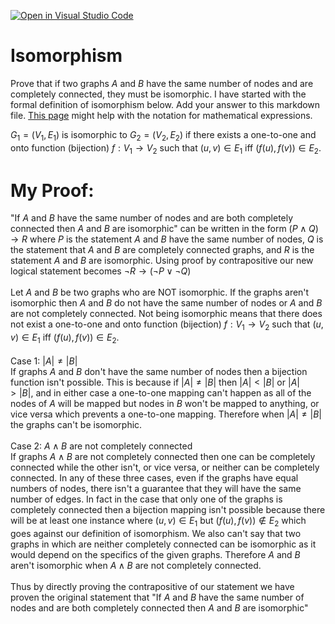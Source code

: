 [![Open in Visual Studio Code](https://classroom.github.com/assets/open-in-vscode-718a45dd9cf7e7f842a935f5ebbe5719a5e09af4491e668f4dbf3b35d5cca122.svg)](https://classroom.github.com/online_ide?assignment_repo_id=12837089&assignment_repo_type=AssignmentRepo)
# Isomorphism

Prove that if two graphs $A$ and $B$ have the same number of nodes and are
completely connected, they must be isomorphic. I have started with the formal
definition of isomorphism below. Add your answer to this markdown file. [This
page](https://docs.github.com/en/get-started/writing-on-github/working-with-advanced-formatting/writing-mathematical-expressions)
might help with the notation for mathematical expressions.

$G_1=(V_1 , E_1)$ is isomorphic to $G_2 = (V_2, E_2)$ if there exists a
one-to-one and onto function (bijection) $f: V_1 \rightarrow V_2$ such that $(u,v)
\in E_1$ iff $(f(u),f(v)) \in E_2$.


# My Proof: 
"If $A$ and $B$ have the same number of nodes and are both completely connected then $A$ and $B$ are isomorphic" 
can be written in the form $(P \wedge Q) \rightarrow R$ where $P$ is the statement $A$ and $B$ have the same 
number of nodes, $Q$ is the statement that $A$ and $B$ are completely connected graphs, and $R$ is the statement 
$A$ and $B$ are isomorphic. Using proof by contrapositive our new logical statement becomes $\neg R \rightarrow (\neg P \lor \neg Q)$
\
\
Let $A$ and $B$ be two graphs who are NOT isomorphic. If the graphs aren't isomorphic then $A$ and $B$ do not have the same 
number of nodes or $A$ and $B$ are not completely connected. Not being isomorphic means that there does not exist a one-to-one 
and onto function (bijection) $f: V_1 \rightarrow V_2$ such that $(u,v) \in E_1$ iff $(f(u),f(v)) \in E_2$. 
\
\
Case 1: $|A| \neq |B|$ \
If graphs $A$ and $B$ don't have the same number of nodes then a bijection function isn't possible. This is because if $|A| \neq |B|$ 
then $|A| < |B|$ or $|A| > |B|$, and in either case a one-to-one mapping can't happen as all of the nodes of $A$ will be mapped but nodes 
in $B$ won't be mapped to anything, or vice versa which prevents a one-to-one mapping. Therefore when $|A| \neq |B|$ the graphs can't be 
isomorphic.
\
\
Case 2: $A \wedge B$ are not completely connected \
If graphs $A \wedge B$ are not completely connected then one can be completely connected while the other isn't, or vice versa, or neither 
can be completely connected. In any of these three cases, even if the graphs have equal numbers of nodes, there isn't a guarantee that they 
will have the same number of edges. In fact in the case that only one of the graphs is completely connected then a bijection mapping isn't 
possible because there will be at least one instance where $(u,v) \in E_1$ but $(f(u), f(v)) \notin E_2$ which goes against our definition of 
isomorphism. We also can't say that two graphs in which are neither completely connected can be isomorphic as it would depend on the specifics
of the given graphs. Therefore $A$ and $B$ aren't isomorphic when $A \wedge B$ are not completely connected. 
\
\
Thus by directly proving the contrapositive of our statement we have proven the original statement that "If $A$ and $B$ have the same number of 
nodes and are both completely connected then $A$ and $B$ are isomorphic"
